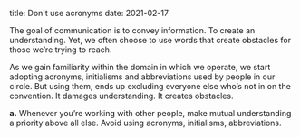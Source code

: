 title: Don't use acronyms
date: 2021-02-17

The goal of communication is to convey information. To create an understanding. Yet, we often choose to use words that create obstacles for those we’re trying to reach.

As we gain familiarity within the domain in which we operate, we start adopting acronyms, initialisms and abbreviations used by people in our circle. But using them, ends up excluding everyone else who’s not in on the convention. It damages understanding. It creates obstacles.

**a.** Whenever you’re working with other people, make mutual understanding a priority above all else. Avoid using acronyms, initialisms, abbreviations.